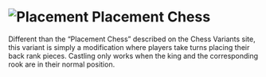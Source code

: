 # ![Placement](https://github.com/gbtami/pychess-variants/blob/master/icons/placement.svg) Placement Chess

Different than the “Placement Chess” described on the Chess Variants site, this variant is simply a modification where players take turns placing their back rank pieces. Castling only works when the king and the corresponding rook are in their normal position.
